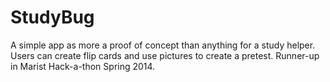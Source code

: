 StudyBug
========
A simple app as more a proof of concept than anything for a study helper. Users can create flip cards and use pictures to create a pretest. Runner-up in Marist Hack-a-thon Spring 2014. 
